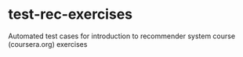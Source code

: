 test-rec-exercises
==================

Automated test cases for introduction to recommender system course (coursera.org) exercises 
